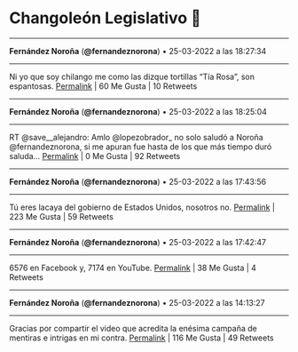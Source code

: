 # Changoleón Legislativo 🙈
*****
**Fernández Noroña** (**@fernandeznorona**) • 25-03-2022 a las 18:27:34
*****
Ni yo que soy chilango me como las dizque tortillas “Tía Rosa”, son espantosas.
[Permalink](https://twitter.com/fernandeznorona/status/1507544762324332547) | 60 Me Gusta | 10 Retweets
*****
**Fernández Noroña** (**@fernandeznorona**) • 25-03-2022 a las 18:25:04
*****
RT @save__alejandro: Amlo @lopezobrador_ no solo saludó a Noroña @fernandeznorona, si me apuran fue hasta de los que más tiempo duró saluda…
[Permalink](https://twitter.com/fernandeznorona/status/1507544131068993540) | 0 Me Gusta | 92 Retweets
*****
**Fernández Noroña** (**@fernandeznorona**) • 25-03-2022 a las 17:43:56
*****
Tú eres lacaya del gobierno de Estados Unidos, nosotros no.
[Permalink](https://twitter.com/fernandeznorona/status/1507533781749710856) | 223 Me Gusta | 59 Retweets
*****
**Fernández Noroña** (**@fernandeznorona**) • 25-03-2022 a las 17:42:47
*****
6576 en Facebook y, 7174 en YouTube.
[Permalink](https://twitter.com/fernandeznorona/status/1507533489360490505) | 38 Me Gusta | 4 Retweets
*****
**Fernández Noroña** (**@fernandeznorona**) • 25-03-2022 a las 14:13:27
*****
Gracias por compartir el video que acredita la enésima campaña de mentiras e intrigas en mi contra.
[Permalink](https://twitter.com/fernandeznorona/status/1507480809615331330) | 116 Me Gusta | 49 Retweets